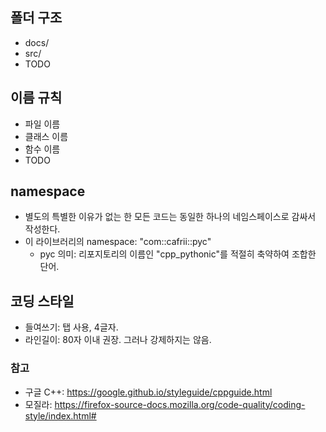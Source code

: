 
## 폴더 구조
- docs/
- src/
- TODO

## 이름 규칙
- 파일 이름
- 클래스 이름
- 함수 이름
- TODO

## namespace
- 별도의 특별한 이유가 없는 한 모든 코드는 동일한 하나의 네임스페이스로 감싸서 작성한다.
- 이 라이브러리의 namespace: "com::cafrii::pyc"
  - pyc 의미: 리포지토리의 이름인 "cpp_pythonic"를 적절히 축약하여 조합한 단어.

## 코딩 스타일

- 들여쓰기: 탭 사용, 4글자.
- 라인길이: 80자 이내 권장. 그러나 강제하지는 않음.

### 참고
- 구글 C++: https://google.github.io/styleguide/cppguide.html
- 모질라: https://firefox-source-docs.mozilla.org/code-quality/coding-style/index.html#

